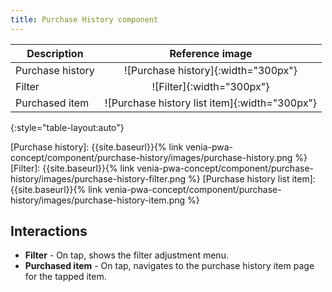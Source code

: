 ```yaml
---
title: Purchase History component
---
```


| Description      |                Reference image                |
| ---------------- | :-------------------------------------------: |
| Purchase history |      ![Purchase history]{:width="300px"}      |
| Filter           |           ![Filter]{:width="300px"}           |
| Purchased item   | ![Purchase history list item]{:width="300px"} |
{:style="table-layout:auto"}

[Purchase history]: {{site.baseurl}}{% link venia-pwa-concept/component/purchase-history/images/purchase-history.png %}
[Filter]: {{site.baseurl}}{% link venia-pwa-concept/component/purchase-history/images/purchase-history-filter.png %}
[Purchase history list item]: {{site.baseurl}}{% link venia-pwa-concept/component/purchase-history/images/purchase-history-item.png %}

## Interactions

-   **Filter** - On tap, shows the filter adjustment menu.
-   **Purchased item** - On tap, navigates to the purchase history item page for the tapped item.
